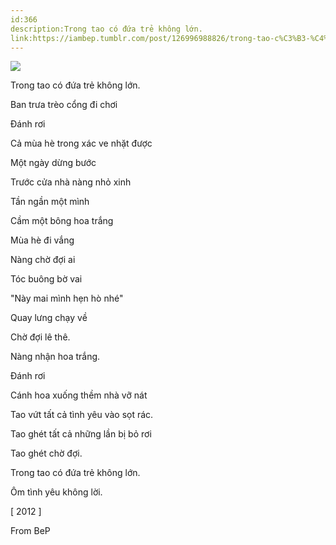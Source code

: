 ```yaml
---
id:366
description:Trong tao có đứa trẻ không lớn.
link:https://iambep.tumblr.com/post/126996988826/trong-tao-c%C3%B3-%C4%91%E1%BB%A9a-tr%E1%BA%BB-kh%C3%B4ng-l%E1%BB%9Bn-ban-tr%C6%B0a-tr%C3%A8o-c%E1%BB%95ng
---
```


![](https://64.media.tumblr.com/50d14c3b372ce8b882ba85a33ce66202/tumblr_nta8xrIcuY1u3a9rjo1_500.jpg)

Trong tao có đứa trẻ không lớn.

Ban trưa trèo cổng đi chơi

Đánh rơi

Cả mùa hè trong xác ve nhặt được

Một ngày dừng bước

Trước cửa nhà nàng nhỏ xinh

Tần ngần một mình

Cầm một bông hoa trắng

Mùa hè đi vắng

Nàng chờ đợi ai

Tóc buông bờ vai

"Này mai mình hẹn hò nhé"

Quay lưng chạy về

Chờ đợi lê thê.

Nàng nhận hoa trắng.

Đánh rơi

Cánh hoa xuống thềm nhà vỡ nát

Tao vứt tất cả tình yêu vào sọt rác.

Tao ghét tất cả những lần bị bỏ rơi

Tao ghét chờ đợi.

Trong tao có đứa trẻ không lớn.

Ôm tình yêu không lời.

[ 2012 ]

From BeP